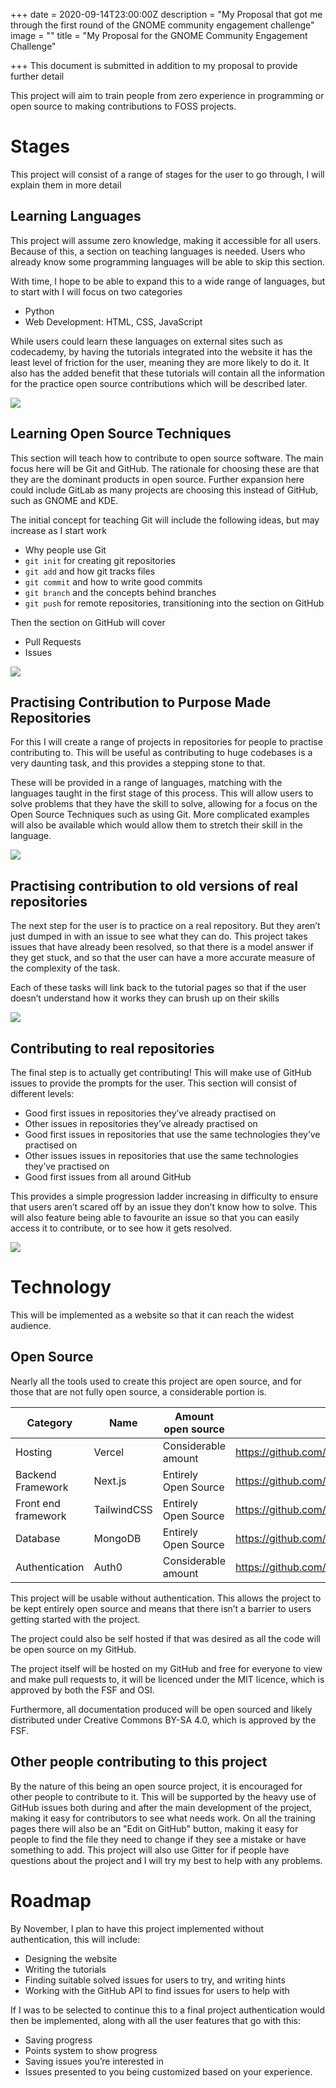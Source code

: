 +++
date = 2020-09-14T23:00:00Z
description = "My Proposal that got me through the first round of the GNOME community engagement challenge"
image = ""
title = "My Proposal for the GNOME Community Engagement Challenge"

+++
This document is submitted in addition to my proposal to provide further
detail

This project will aim to train people from zero experience in
programming or open source to making contributions to FOSS projects.

# Stages

This project will consist of a range of stages for the user to go
through, I will explain them in more detail

## Learning Languages

This project will assume zero knowledge, making it accessible for all
users. Because of this, a section on teaching languages is needed. Users
who already know some programming languages will be able to skip this
section.

With time, I hope to be able to expand this to a wide range of
languages, but to start with I will focus on two categories

* Python
* Web Development: HTML, CSS, JavaScript

While users could learn these languages on external sites such as
codecademy, by having the tutorials integrated into the website it has
the least level of friction for the user, meaning they are more likely
to do it. It also has the added benefit that these tutorials will
contain all the information for the practice open source contributions
which will be described later.

![](https://res.cloudinary.com/samrobbins/image/upload/v1600161649/Desktop-1_xgu0vy.png)

## Learning Open Source Techniques

This section will teach how to contribute to open source software. The
main focus here will be Git and GitHub. The rationale for choosing these
are that they are the dominant products in open source. Further
expansion here could include GitLab as many projects are choosing this
instead of GitHub, such as GNOME and KDE.

The initial concept for teaching Git will include the following ideas,
but may increase as I start work

* Why people use Git
* `git init` for creating git repositories
* `git add` and how git tracks files
* `git commit` and how to write good commits
* `git branch` and the concepts behind branches
* `git push` for remote repositories, transitioning into the section
  on GitHub

Then the section on GitHub will cover

* Pull Requests
* Issues

![](https://res.cloudinary.com/samrobbins/image/upload/v1600161665/Learn_to_Contribute_myj4de.png)

## Practising Contribution to Purpose Made Repositories

For this I will create a range of projects in repositories for people to
practise contributing to. This will be useful as contributing to huge
codebases is a very daunting task, and this provides a stepping stone to
that.

These will be provided in a range of languages, matching with the
languages taught in the first stage of this process. This will allow
users to solve problems that they have the skill to solve, allowing for
a focus on the Open Source Techniques such as using Git. More
complicated examples will also be available which would allow them to
stretch their skill in the language.

![](https://res.cloudinary.com/samrobbins/image/upload/v1600161681/Pratice_Contributing_ywanke.png)

## Practising contribution to old versions of real repositories

The next step for the user is to practice on a real repository. But they
aren’t just dumped in with an issue to see what they can do. This
project takes issues that have already been resolved, so that there is a
model answer if they get stuck, and so that the user can have a more
accurate measure of the complexity of the task.

Each of these tasks will link back to the tutorial pages so that if the
user doesn’t understand how it works they can brush up on their skills

![](https://res.cloudinary.com/samrobbins/image/upload/v1600161694/Real_Practice_Contributing_yhynhd.png)

## Contributing to real repositories

The final step is to actually get contributing! This will make use of
GitHub issues to provide the prompts for the user. This section will
consist of different levels:

* Good first issues in repositories they’ve already practised on
* Other issues in repositories they’ve already practised on
* Good first issues in repositories that use the same technologies
  they’ve practised on
* Other issues issues in repositories that use the same technologies
  they’ve practised on
* Good first issues from all around GitHub

This provides a simple progression ladder increasing in difficulty to
ensure that users aren’t scared off by an issue they don’t know how to
solve. This will also feature being able to favourite an issue so that
you can easily access it to contribute, or to see how it gets resolved.

![](https://res.cloudinary.com/samrobbins/image/upload/v1600161711/Real_Contributing_o4tuf5.png)

# Technology

This will be implemented as a website so that it can reach the widest
audience.

## Open Source

Nearly all the tools used to create this project are open source, and for those that are not fully open source, a considerable portion is.

| Category | Name | Amount open source | Link |
| --- | --- | --- | --- |
| Hosting | Vercel | Considerable amount | https://github.com/vercel/vercel |
| Backend Framework | Next.js | Entirely Open Source | https://github.com/vercel/next.js |
| Front end framework | TailwindCSS | Entirely Open Source | https://github.com/tailwindcss/tailwindcss |
| Database | MongoDB | Entirely Open Source | https://github.com/mongodb |
| Authentication | Auth0 | Considerable amount | https://github.com/auth0 |

This project will be usable without authentication. This allows the
project to be kept entirely open source and means that there isn’t a
barrier to users getting started with the project.

The project could also be self hosted if that was desired as all the
code will be open source on my GitHub.

The project itself will be hosted on my GitHub and free for everyone to
view and make pull requests to, it will be licenced under the MIT
licence, which is approved by both the FSF and OSI.

Furthermore, all documentation produced will be open sourced and likely
distributed under Creative Commons BY-SA 4.0, which is approved by the
FSF.

## Other people contributing to this project

By the nature of this being an open source project, it is encouraged for
other people to contribute to it. This will be supported by the heavy
use of GitHub issues both during and after the main development of the
project, making it easy for contributors to see what needs work. On all
the training pages there will also be an "Edit on GitHub" button, making
it easy for people to find the file they need to change if they see a
mistake or have something to add. This project will also use Gitter for
if people have questions about the project and I will try my best to
help with any problems.

# Roadmap

By November, I plan to have this project implemented without
authentication, this will include:

* Designing the website
* Writing the tutorials
* Finding suitable solved issues for users to try, and writing hints
* Working with the GitHub API to find issues for users to help with

If I was to be selected to continue this to a final project
authentication would then be implemented, along with all the user
features that go with this:

* Saving progress
* Points system to show progress
* Saving issues you’re interested in
* Issues presented to you being customized based on your experience.